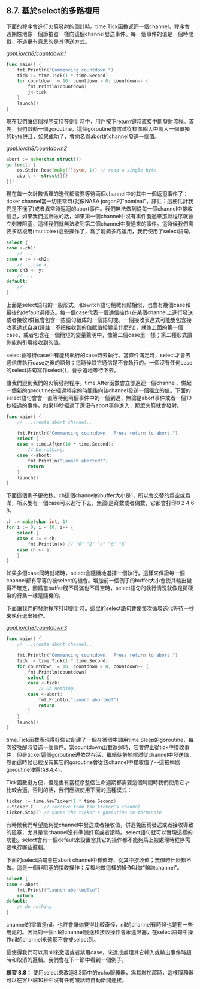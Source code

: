 ## 8.7. 基於select的多路複用

下面的程序會進行火箭發射的倒計時。time.Tick函數返迴一個channel，程序會週期性地像一個節拍器一樣向這個channel發送事件。每一個事件的值是一個時間戳，不過更有意思的是其傳送方式。

<u><i>gopl.io/ch8/countdown1</i></u>
```go
func main() {
	fmt.Println("Commencing countdown.")
	tick := time.Tick(1 * time.Second)
	for countdown := 10; countdown > 0; countdown-- {
		fmt.Println(countdown)
		j<-tick
	}
	launch()
}
```

現在我們讓這個程序支持在倒計時中，用戶按下return鍵時直接中斷發射流程。首先，我們啟動一個goroutine，這個goroutine會嚐試從標準輸入中調入一個單獨的byte併且，如果成功了，會向名爲abort的channel發送一個值。

<u><i>gopl.io/ch8/countdown2</i></u>
```go
abort := make(chan struct{})
go func() {
	os.Stdin.Read(make([]byte, 1)) // read a single byte
	abort <- struct{}{}
}()
```

現在每一次計數循環的迭代都需要等待兩個channel中的其中一個返迴事件了：ticker channel當一切正常時(就像NASA jorgon的"nominal"，譯註：這梗估計我們是不懂了)或者異常時返迴的abort事件。我們無法做到從每一個channel中接收信息，如果我們這麽做的話，如果第一個channel中沒有事件發過來那麽程序就會立刻被阻塞，這樣我們就無法收到第二個channel中發過來的事件。這時候我們需要多路複用(multiplex)這些操作了，爲了能夠多路複用，我們使用了select語句。

```go
select {
case <-ch1:
	// ...
case x := <-ch2:
	// ...use x...
case ch3 <- y:
	// ...
default:
	// ...
}
```

上面是select語句的一般形式。和switch語句稍微有點相似，也會有幾個case和最後的default選擇支。每一個case代表一個通信操作(在某個channel上進行發送或者接收)併且會包含一些語句組成的一個語句塊。一個接收表達式可能隻包含接收表達式自身(譯註：不把接收到的值賦值給變量什麽的)，就像上面的第一個case，或者包含在一個簡短的變量聲明中，像第二個case里一樣；第二種形式讓你能夠引用接收到的值。

select會等待case中有能夠執行的case時去執行。當條件滿足時，select才會去通信併執行case之後的語句；這時候其它通信是不會執行的。一個沒有任何case的select語句寫作select{}，會永遠地等待下去。

讓我們迴到我們的火箭發射程序。time.After函數會立卽返迴一個channel，併起一個新的goroutine在經過特定的時間後向該channel發送一個獨立的值。下面的select語句會會一直等待到兩個事件中的一個到達，無論是abort事件或者一個10秒經過的事件。如果10秒經過了還沒有abort事件進入，那麽火箭就會發射。

```go
func main() {
	// ...create abort channel...

	fmt.Println("Commencing countdown.  Press return to abort.")
	select {
	case <-time.After(10 * time.Second):
		// Do nothing.
	case <-abort:
		fmt.Println("Launch aborted!")
		return
	}
	launch()
}
```


下面這個例子更微秒。ch這個channel的buffer大小是1，所以會交替的爲空或爲滿，所以隻有一個case可以進行下去，無論i是奇數或者偶數，它都會打印0 2 4 6 8。

```go
ch := make(chan int, 1)
for i := 0; i < 10; i++ {
	select {
	case x := <-ch:
		fmt.Println(x) // "0" "2" "4" "6" "8"
	case ch <- i:
	}
}
```

如果多個case同時就緒時，select會隨機地選擇一個執行，這樣來保證每一個channel都有平等的被select的機會。增加前一個例子的buffer大小會使其輸出變得不確定，因爲當buffer旣不爲滿也不爲空時，select語句的執行情況就像是拋硬幣的行爲一樣是隨機的。

下面讓我們的發射程序打印倒計時。這里的select語句會使每次循環迭代等待一秒來執行退出操作。

<u><i>gopl.io/ch8/countdown3</i></u>
```go
func main() {
	// ...create abort channel...

	fmt.Println("Commencing countdown.  Press return to abort.")
	tick := time.Tick(1 * time.Second)
	for countdown := 10; countdown > 0; countdown-- {
		fmt.Println(countdown)
		select {
		case <-tick:
			// Do nothing.
		case <-abort:
			fmt.Println("Launch aborted!")
			return
		}
	}
	launch()
}
```

time.Tick函數表現得好像它創建了一個在循環中調用time.Sleep的goroutine，每次被喚醒時發送一個事件。當countdown函數返迴時，它會停止從tick中接收事件，但是ticker這個goroutine還依然存活，繼續徒勞地嚐試從channel中發送值，然而這時候已經沒有其它的goroutine會從該channel中接收值了--這被稱爲goroutine洩露(§8.4.4)。

Tick函數挺方便，但是隻有當程序整個生命週期都需要這個時間時我們使用它才比較合適。否則的話，我們應該使用下面的這種模式：

```go
ticker := time.NewTicker(1 * time.Second)
<-ticker.C    // receive from the ticker's channel
ticker.Stop() // cause the ticker's goroutine to terminate
```

有時候我們希望能夠從channel中發送或者接收值，併避免因爲發送或者接收導致的阻塞，尤其是當channel沒有準備好寫或者讀時。select語句就可以實現這樣的功能。select會有一個default來設置當其它的操作都不能夠馬上被處理時程序需要執行哪些邏輯。

下面的select語句會在abort channel中有值時，從其中接收值；無值時什麽都不做。這是一個非阻塞的接收操作；反複地做這樣的操作叫做“輪詢channel”。

```go
select {
case <-abort:
	fmt.Printf("Launch aborted!\n")
	return
default:
	// do nothing
}
```

channel的零值是nil。也許會讓你覺得比較奇怪，nil的channel有時候也是有一些用處的。因爲對一個nil的channel發送和接收操作會永遠阻塞，在select語句中操作nil的channel永遠都不會被select到。

這使得我們可以用nil來激活或者禁用case，來達成處理其它輸入或輸出事件時超時和取消的邏輯。我們會在下一節中看到一個例子。

**練習 8.8：** 使用select來改造8.3節中的echo服務器，爲其增加超時，這樣服務器可以在客戶端10秒中沒有任何喊話時自動斷開連接。
